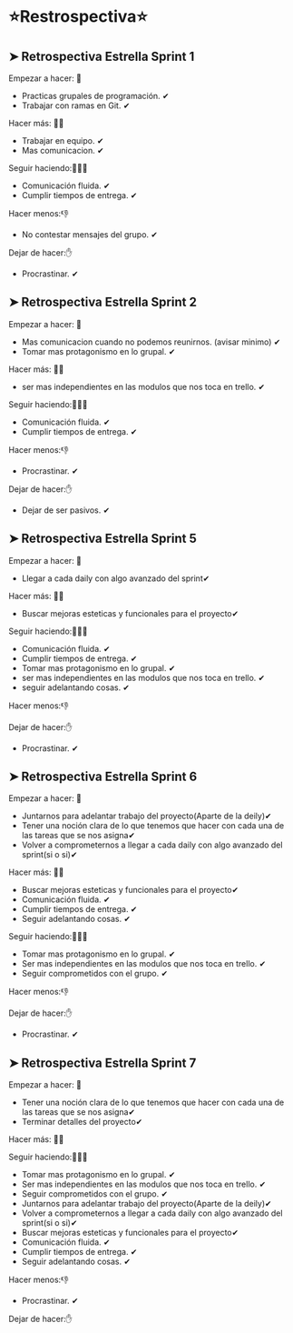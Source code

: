 #       ⭐Restrospectiva⭐
  
## ➤ Retrospectiva Estrella Sprint 1

Empezar a hacer: 💪
- Practicas grupales de programación. ✔
- Trabajar con ramas en Git. ✔

Hacer más: 💪💪
- Trabajar en equipo. ✔
- Mas comunicacion. ✔

Seguir haciendo:💪💪💪
- Comunicación fluida. ✔
- Cumplir tiempos de entrega. ✔

Hacer menos:👎
- No contestar mensajes del grupo. ✔

Dejar de hacer:✋
- Procrastinar. ✔


## ➤ Retrospectiva Estrella Sprint 2

Empezar a hacer: 💪
- Mas comunicacion cuando no podemos reunirnos. (avisar minimo) ✔
- Tomar mas protagonismo en lo grupal. ✔

Hacer más: 💪💪
- ser mas independientes en las modulos que nos toca en trello. ✔

Seguir haciendo:💪💪💪
- Comunicación fluida. ✔
- Cumplir tiempos de entrega. ✔

Hacer menos:👎
- Procrastinar. ✔

Dejar de hacer:✋
- Dejar de ser pasivos. ✔


## ➤ Retrospectiva Estrella Sprint 5

Empezar a hacer: 💪
- Llegar a cada daily con algo avanzado del sprint✔


Hacer más: 💪💪
- Buscar mejoras esteticas y funcionales para el proyecto✔

Seguir haciendo:💪💪💪
- Comunicación fluida. ✔
- Cumplir tiempos de entrega. ✔
- Tomar mas protagonismo en lo grupal. ✔
- ser mas independientes en las modulos que nos toca en trello. ✔
- seguir adelantando cosas. ✔

Hacer menos:👎


Dejar de hacer:✋
- Procrastinar. ✔


## ➤ Retrospectiva Estrella Sprint 6

Empezar a hacer: 💪
- Juntarnos para adelantar trabajo del proyecto(Aparte de la deily)✔
- Tener una noción clara de lo que tenemos que hacer con cada una de las tareas que se nos asigna✔
- Volver a comprometernos a llegar a cada daily con algo avanzado del sprint(si o si)✔


Hacer más: 💪💪
- Buscar mejoras esteticas y funcionales para el proyecto✔
- Comunicación fluida. ✔
- Cumplir tiempos de entrega. ✔
- Seguir adelantando cosas. ✔

Seguir haciendo:💪💪💪
- Tomar mas protagonismo en lo grupal. ✔
- Ser mas independientes en las modulos que nos toca en trello. ✔
- Seguir comprometidos con el grupo. ✔

Hacer menos:👎


Dejar de hacer:✋
- Procrastinar. ✔


## ➤ Retrospectiva Estrella Sprint 7

Empezar a hacer: 💪

- Tener una noción clara de lo que tenemos que hacer con cada una de las tareas que se nos asigna✔
- Terminar detalles del proyecto✔



Hacer más: 💪💪



Seguir haciendo:💪💪💪
- Tomar mas protagonismo en lo grupal. ✔
- Ser mas independientes en las modulos que nos toca en trello. ✔
- Seguir comprometidos con el grupo. ✔
- Juntarnos para adelantar trabajo del proyecto(Aparte de la deily)✔
- Volver a comprometernos a llegar a cada daily con algo avanzado del sprint(si o si)✔
- Buscar mejoras esteticas y funcionales para el proyecto✔
- Comunicación fluida. ✔
- Cumplir tiempos de entrega. ✔
- Seguir adelantando cosas. ✔

Hacer menos:👎
- Procrastinar. ✔

Dejar de hacer:✋
